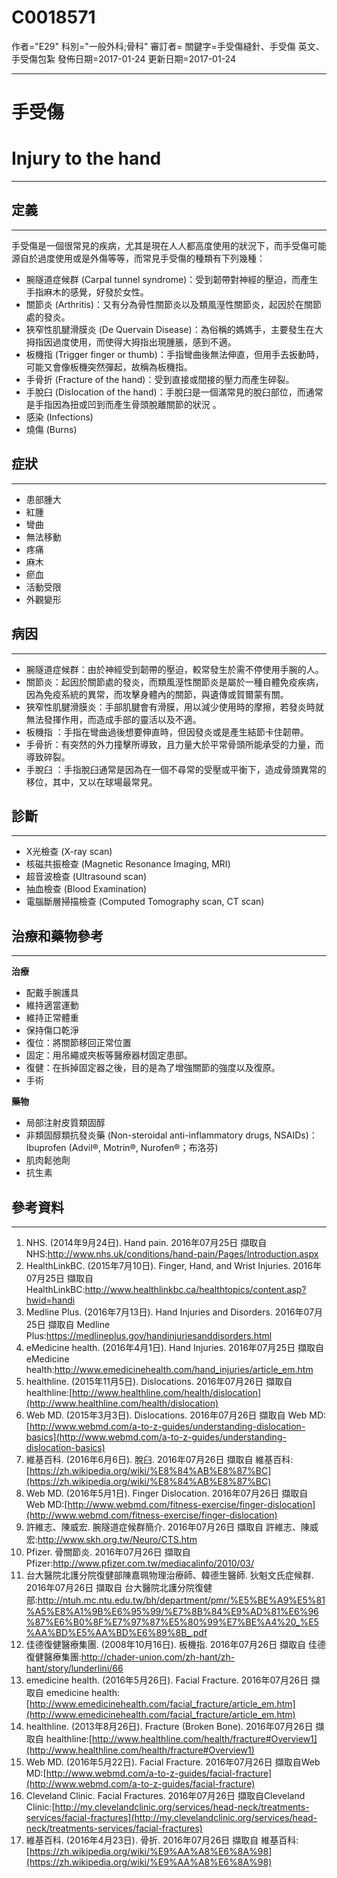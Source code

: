 # C0018571
作者="E29"
科別="一般外科;骨科"
審訂者=
關鍵字=手受傷縫針、手受傷 英文、手受傷包紮
發佈日期=2017-01-24
更新日期=2017-01-24

----------
# 手受傷
# Injury to the hand
----------
## 定義
----------

手受傷是一個很常見的疾病，尤其是現在人人都高度使用的狀況下，而手受傷可能源自於過度使用或是外傷等等，而常見手受傷的種類有下列幾種：

- 腕隧道症候群 (Carpal tunnel syndrome)：受到韌帶對神經的壓迫，而產生手指麻木的感覺，好發於女性。
- 關節炎 (Arthritis)：又有分為骨性關節炎以及類風溼性關節炎，起因於在關節處的發炎。
- 狹窄性肌腱滑膜炎 (De Quervain Disease)：為俗稱的媽媽手，主要發生在大拇指因過度使用，而使得大拇指出現腫脹，感到不適。
- 板機指 (Trigger finger or thumb)：手指彎曲後無法伸直，但用手去扳動時，可能又會像板機突然彈起，故稱為板機指。
- 手骨折 (Fracture of the hand)：受到直接或間接的壓力而產生碎裂。
- 手脫臼 (Dislocation of the hand)：手脫臼是一個滿常見的脫臼部位，而通常是手指因為扭或凹到而產生骨頭脫離關節的狀況 。
- 感染 (Infections)
- 燒傷 (Burns)
## 症狀
----------
- 患部腫大
- 紅腫
- 彎曲
- 無法移動
- 疼痛
- 麻木
- 瘀血 
- 活動受限
- 外觀變形
## 病因
----------
- 腕隧道症候群：由於神經受到韌帶的壓迫，較常發生於需不停使用手腕的人。
- 關節炎：起因於關節處的發炎，而類風溼性關節炎是屬於一種自體免疫疾病，因為免疫系統的異常，而攻擊身體內的關節，與遺傳或賀爾蒙有關。
- 狹窄性肌腱滑膜炎：手部肌腱會有滑膜，用以減少使用時的摩擦，若發炎時就無法發揮作用，而造成手部的靈活以及不適。
- 板機指 ：手指在彎曲過後想要伸直時，但因發炎或是產生結節卡住韌帶。
- 手骨折：有突然的外力撞擊所導致，且力量大於平常骨頭所能承受的力量，而導致碎裂。
- 手脫臼 ：手指脫臼通常是因為在一個不尋常的受壓或平衡下，造成骨頭異常的移位，其中，又以在球場最常見。
## 診斷
----------
- X光檢查 (X-ray scan)
- 核磁共振檢查 (Magnetic Resonance Imaging, MRI)
- 超音波檢查 (Ultrasound scan)
- 抽血檢查 (Blood Examination)
- 電腦斷層掃描檢查 (Computed Tomography scan, CT scan)
## 治療和藥物參考
----------

**治療**

- 配戴手腕護具
- 維持適當運動
- 維持正常體重
- 保持傷口乾淨
- 復位：將關節移回正常位置
- 固定：用吊繩或夾板等醫療器材固定患部。
- 復健：在拆掉固定器之後，目的是為了增強關節的強度以及復原。
- 手術

**藥物**

- 局部注射皮質類固醇
- 非類固醇類抗發炎藥 (Non-steroidal anti-inflammatory drugs, NSAIDs)：Ibuprofen (Advil®, Motrin®, Nurofen®；布洛芬)
- 肌肉鬆弛劑
- 抗生素
## 參考資料
----------
1. NHS. (2014年9月24日). Hand pain. 2016年07月25日 擷取自 NHS:http://www.nhs.uk/conditions/hand-pain/Pages/Introduction.aspx
2. HealthLinkBC. (2015年7月10日). Finger, Hand, and Wrist Injuries. 2016年07月25日 擷取自 HealthLinkBC:http://www.healthlinkbc.ca/healthtopics/content.asp?hwid=handi
3. Medline Plus. (2016年7月13日). Hand Injuries and Disorders. 2016年07月25日 擷取自 Medline Plus:https://medlineplus.gov/handinjuriesanddisorders.html
4. eMedicine health. (2016年4月1日). Hand Injuries. 2016年07月25日 擷取自 eMedicine health:http://www.emedicinehealth.com/hand_injuries/article_em.htm
5. healthline. (2015年11月5日). Dislocations. 2016年07月26日 擷取自 healthline:[http://www.healthline.com/health/dislocation](http://www.healthline.com/health/dislocation)
6. Web MD. (2015年3月3日). Dislocations. 2016年07月26日 擷取自 Web MD:[http://www.webmd.com/a-to-z-guides/understanding-dislocation-basics](http://www.webmd.com/a-to-z-guides/understanding-dislocation-basics)
7. 維基百科. (2016年6月6日). 脫臼. 2016年07月26日 擷取自 維基百科:[https://zh.wikipedia.org/wiki/%E8%84%AB%E8%87%BC](https://zh.wikipedia.org/wiki/%E8%84%AB%E8%87%BC)
8. Web MD. (2016年5月1日). Finger Dislocation. 2016年07月26日 擷取自 Web MD:[http://www.webmd.com/fitness-exercise/finger-dislocation](http://www.webmd.com/fitness-exercise/finger-dislocation)
9. 許維志、陳威宏. 腕隧道症候群簡介. 2016年07月26日 擷取自 許維志、陳威宏:http://www.skh.org.tw/Neuro/CTS.htm
10. Pfizer. 骨關節炎. 2016年07月26日 擷取自 Pfizer:http://www.pfizer.com.tw/mediacalinfo/2010/03/
11. 台大醫院北護分院復健部陳嘉珮物理治療師、韓德生醫師. 狄魁文氏症候群. 2016年07月26日 擷取自 台大醫院北護分院復健部:http://ntuh.mc.ntu.edu.tw/bh/department/pmr/%E5%BE%A9%E5%81%A5%E8%A1%9B%E6%95%99/%E7%8B%84%E9%AD%81%E6%96%87%E6%B0%8F%E7%97%87%E5%80%99%E7%BE%A4%20_%E5%AA%BD%E5%AA%BD%E6%89%8B_.pdf
12. 佳德復健醫療集團. (2008年10月16日). 板機指. 2016年07月26日 擷取自 佳德復健醫療集團:http://chader-union.com/zh-hant/zh-hant/story/lunderlini/66
13. emedicine health. (2016年5月26日). Facial Fracture. 2016年07月26日 擷取自 emedicine health:[http://www.emedicinehealth.com/facial_fracture/article_em.htm](http://www.emedicinehealth.com/facial_fracture/article_em.htm)
14. healthline. (2013年8月26日). Fracture (Broken Bone). 2016年07月26日 擷取自 healthline:[http://www.healthline.com/health/fracture#Overview1](http://www.healthline.com/health/fracture#Overview1)
15. Web MD. (2016年5月22日). Facial Fracture. 2016年07月26日 擷取自Web MD:[http://www.webmd.com/a-to-z-guides/facial-fracture](http://www.webmd.com/a-to-z-guides/facial-fracture)
16. Cleveland Clinic. Facial Fractures. 2016年07月26日 擷取自Cleveland Clinic:[http://my.clevelandclinic.org/services/head-neck/treatments-services/facial-fractures](http://my.clevelandclinic.org/services/head-neck/treatments-services/facial-fractures)
17. 維基百科. (2016年4月23日). 骨折. 2016年07月26日 擷取自 維基百科:[https://zh.wikipedia.org/wiki/%E9%AA%A8%E6%8A%98](https://zh.wikipedia.org/wiki/%E9%AA%A8%E6%8A%98)

